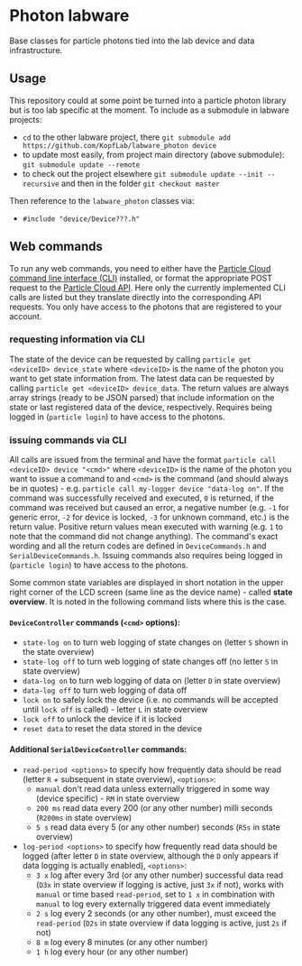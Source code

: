 # Photon labware

Base classes for particle photons tied into the lab device and data infrastructure.

## Usage

This repository could at some point be turned into a particle photon library but is too lab specific at the moment.
To include as a submodule in labware projects:

- `cd` to the other labware project, there `git submodule add https://github.com/KopfLab/labware_photon device`
- to update most easily, from project main directory (above submodule): `git submodule update --remote`
- to check out the project elsewhere `git submodule update --init --recursive` and then in the folder `git checkout master`

Then reference to the `labware_photon` classes via:

- `#include "device/Device???.h"`

## Web commands

To run any web commands, you need to either have the [Particle Cloud command line interface (CLI)](https://github.com/spark/particle-cli) installed, or format the appropriate POST request to the [Particle Cloud API](https://docs.particle.io/reference/api/). Here only the currently implemented CLI calls are listed but they translate directly into the corresponding API requests. You only have access to the photons that are registered to your account.

### requesting information via CLI

The state of the device can be requested by calling `particle get <deviceID> device_state` where `<deviceID>` is the name of the photon you want to get state information from. The latest data can be requested by calling `particle get <deviceID> device_data`. The return values are always array strings (ready to be JSON parsed) that include information on the state or last registered data of the device, respectively. Requires being logged in (`particle login`) to have access to the photons.

### issuing commands via CLI

All calls are issued from the terminal and have the format `particle call <deviceID> device "<cmd>"` where `<deviceID>` is the name of the photon you want to issue a command to and `<cmd>` is the command (and should always be in quotes) - e.g. `particle call my-logger device "data-log on"`. If the command was successfully received and executed, `0` is returned, if the command was received but caused an error, a negative number (e.g. `-1` for generic error, `-2` for device is locked, `-3` for unknown command, etc.) is the return value. Positive return values mean executed with warning (e.g. `1` to note that the command did not change anything). The command's exact wording and all the return codes are defined in `DeviceCommands.h` and `SerialDeviceCommands.h`. Issuing commands also requires being logged in (`particle login`) to have access to the photons.

Some common state variables are displayed in short notation in the upper right corner of the LCD screen (same line as the device name) - called **state overview**. It is noted in the following command lists where this is the case.

#### `DeviceController` commands (`<cmd>` options):

  - `state-log on` to turn web logging of state changes on (letter `S` shown in the state overview)
  - `state-log off` to turn web logging of state changes off (no letter `S` in state overview)
  - `data-log on` to turn web logging of data on (letter `D` in state overview)
  - `data-log off` to turn web logging of data off
  - `lock on` to safely lock the device (i.e. no commands will be accepted until `lock off` is called) - letter `L` in state overview
  - `lock off` to unlock the device if it is locked
  - `reset data` to reset the data stored in the device

#### Additional `SerialDeviceController` commands:

  - `read-period <options>` to specify how frequently data should be read (letter `R` + subsequent in state overview), `<options>`:
    - `manual` don't read data unless externally triggered in some way (device specific) - `RM` in state overview
    - `200 ms` read data every 200 (or any other number) milli seconds (`R200ms` in state overview)
    - `5 s` read data every 5 (or any other number) seconds (`R5s` in state overview)
  - `log-period <options>` to specify how frequently read data should be logged (after letter `D` in state overview, although the `D` only appears if data logging is actually enabled), `<options>`:
    - `3 x` log after every 3rd (or any other number) successful data read (`D3x` in state overview if logging is active, just `3x` if not), works with `manual` or time based `read-period`, set to `1 x` in combination with `manual` to log every externally triggered data event immediately
    - `2 s` log every 2 seconds (or any other number), must exceed the `read-period` (`D2s` in state overview if data logging is active, just `2s` if not)
    - `8 m` log every 8 minutes (or any other number)
    - `1 h` log every hour (or any other number)
